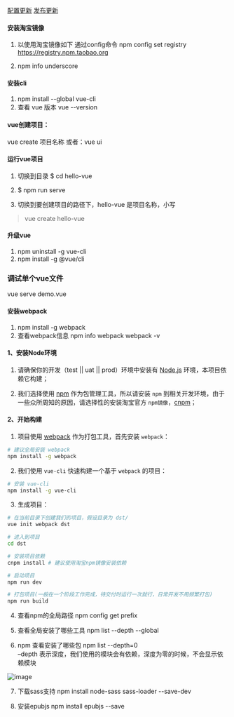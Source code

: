 
[配置更新](config_update.md)
[发布更新](changelog.md)

#### 安装淘宝镜像
 1. 以使用淘宝镜像如下 通过config命令
  npm config set registry https://registry.npm.taobao.org

2. npm info underscore

#### 安装cli
 1. npm install --global vue-cli
 2. 查看 vue 版本
 vue --version
 #### vue创建项目：
vue create 项目名称
或者：vue ui
 #### 运行vue项目
 1.  切换到目录  $ cd hello-vue
 2.  $ npm run serve 

 1. 切换到要创建项目的路径下，hello-vue 是项目名称，小写
 >vue create hello-vue 

 #### 升级vue
 1. npm uninstall -g vue-cli
 2. npm install -g @vue/cli

 ### 调试单个vue文件
 vue serve demo.vue

#### 安装webpack
1. npm install -g webpack
2. 查看webpack信息
npm info webpack
webpack -v

#### 1、安装Node环境

1. 请确保你的开发（test || uat || prod）环境中安装有 [Node.js](https://nodejs.org/zh-cn/) 环境，本项目依赖它构建；

2. 我们选择使用 [npm](https://www.npmjs.com/) 作为包管理工具，所以请安装 `npm` 到相关开发环境，由于一些众所周知的原因，请选择性的安装淘宝官方 `npm镜像`，[cnpm](http://npm.taobao.org/)；

#### 2、开始构建

1. 项目使用 [webpack](https://doc.webpack-china.org/) 作为打包工具，首先安装 `webpack`：
```sh
# 建议全局安装 webpack
npm install -g webpack
```

2. 我们使用 `vue-cli` 快速构建一个基于 `webpack` 的项目：
```sh
# 安装 vue-cli
npm install -g vue-cli
```

3. 生成项目：
```sh
# 在当前目录下创建我们的项目，假设目录为 dst/
vue init webpack dst

# 进入到项目
cd dst

# 安装项目依赖
cnpm install # 建议使用淘宝npm镜像安装依赖

# 启动项目
npm run dev

# 打包项目(一般在一个阶段工作完成，待交付时运行一次就行，日常开发不用频繁打包)
npm run build
```

4. 查看npm的全局路径
npm config get prefix

5. 查看全局安装了哪些工具
npm list --depth --global

6. npm 查看安装了哪些包
npm list --depth=0   
–depth 表示深度，我们使用的模块会有依赖，深度为零的时候，不会显示依赖模块

![image](https://note.youdao.com/yws/api/personal/file/FC21D29897FF426A9D4A04B30F4EF28C?method=download&shareKey=541f8364328ea359b40369cdce0e65de)

7. 下载sass支持
npm install node-sass sass-loader --save-dev

8. 安装epubjs
 npm install epubjs --save
